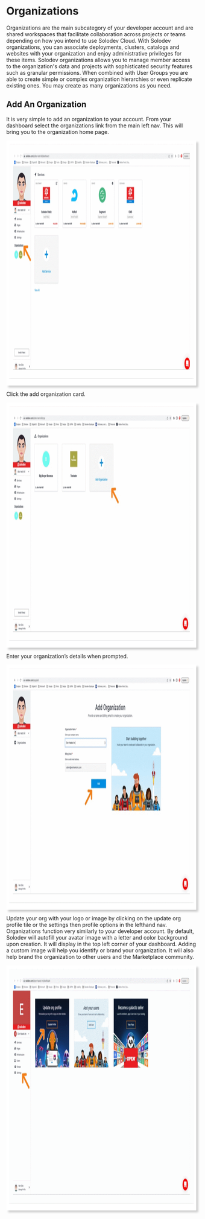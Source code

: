 # Organizations

Organizations are the main subcategory of your developer account and are shared workspaces that facilitate collaboration across projects or teams depending on how you intend to use Solodev Cloud. With Solodev organizations, you can associate deployments, clusters, catalogs and websites with your organization and enjoy administrative privileges for these items. Solodev organizations allows you to manage member access to the organization's data and projects with sophisticated security features such as granular permissions. When combined with User Groups you are able to create simple or complex organization hierarchies or even replicate existing ones. You may create as many organizations as you need.

## Add An Organization

It is very simple to add an organization to your account. From your dashboard select the organizations link from the main left nav. This will bring you to the organization home page. 

<a href="org1.png" target="_top"><img src="org1.png" style="width:1100px;height:650px; box-shadow: 5px 5px 5px #ccc; margin: auto; display: block"></a>


Click the add organization card.

<a href="org2.png" target="_top"><img src="org2.png" style="width:1100px;height:650px; box-shadow: 5px 5px 5px #ccc; margin: auto; display: block"></a>


Enter your organization’s details when prompted. 

<a href="org3.png" target="_top"><img src="org3.png" style="width:1100px;height:650px; box-shadow: 5px 5px 5px #ccc; margin: auto; display: block"></a>


Update your org with your logo or image by clicking on the update org profile tile or the settings then profile options in the lefthand nav. Organizations function very similarly to your developer account. By default, Solodev will autofill your avatar image with a letter and color background upon creation. It will display in the top left corner of your dashboard. Adding a custom image will help you identify or brand your organization. It will also help brand the organization to other users and the Marketplace community.

<a href="org4.png" target="_top"><img src="org4.png" style="width:1100px;height:650px; box-shadow: 5px 5px 5px #ccc; margin: auto; display: block"></a>

